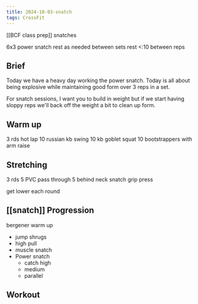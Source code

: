```yaml
---
title: 2024-10-03-snatch
tags: CrossFit
---
```



[[BCF class prep]] snatches

6x3 power snatch
rest as needed between sets
rest <:10 between reps
## Brief

Today we have a heavy day working the power snatch. Today is all about being explosive while maintaining good form over 3 reps in a set.

For snatch sessions, I want you to build in weight but if we start having sloppy reps we'll back off the weight a bit to clean up form.

## Warm up

3 rds
hot lap
10 russian kb swing
10 kb goblet squat
10 bootstrappers with arm raise

## Stretching
3 rds
5 PVC pass through
5 behind neck snatch grip press

get lower each round

## [[snatch]] Progression

bergener warm up
- jump shrugs
- high pull
- muscle snatch
- Power snatch
	- catch high
	- medium
	- parallel

## Workout